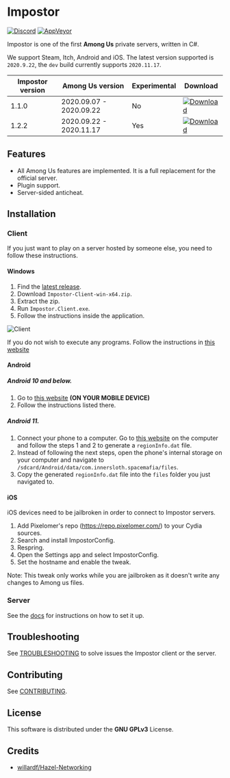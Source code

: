 # Impostor

[![Discord](https://img.shields.io/badge/Discord-chat-blue?style=flat-square)](https://discord.gg/Mk3w6Tb)
[![AppVeyor](https://img.shields.io/appveyor/build/Impostor/Impostor/dev?style=flat-square)](https://ci.appveyor.com/project/Impostor/Impostor/branch/dev)

Impostor is one of the first **Among Us** private servers, written in C#. 

We support Steam, Itch, Android and iOS. The latest version supported is `2020.9.22`, the `dev` build currently supports `2020.11.17`.

| Impostor version | Among Us version | Experimental | Download |
|-|-|-|-|
| 1.1.0 | 2020.09.07 - 2020.09.22 | No | [![Download](https://img.shields.io/badge/Download-v1.1.0-blue?style=flat-square)](https://github.com/Impostor/Impostor/releases/tag/v1.1.0) |
| 1.2.2 | 2020.09.22 - 2020.11.17 | Yes | [![Download](https://img.shields.io/badge/Download-v1.2.2-blue?style=flat-square)](https://ci.appveyor.com/project/Impostor/Impostor/branch/dev/artifacts) |

## Features

- All Among Us features are implemented. It is a full replacement for the official server.
- Plugin support.
- Server-sided anticheat.

## Installation

### Client

If you just want to play on a server hosted by someone else, you need to follow these instructions.

#### Windows

1. Find the [latest release](https://github.com/AeonLucid/Impostor/releases/latest).
2. Download `Impostor-Client-win-x64.zip`.
3. Extract the zip.
4. Run `Impostor.Client.exe`.
5. Follow the instructions inside the application.

![Client](docs/images/client.jpg)

If you do not wish to execute any programs. Follow the instructions in [this website](https://impostor.github.io/Impostor)

#### Android

##### Android 10 and below.
1. Go to [this website](https://impostor.github.io/Impostor) **(ON YOUR MOBILE DEVICE)**
2. Follow the instructions listed there.

##### Android 11.
1. Connect your phone to a computer. Go to [this website](https://impostor.github.io/Impostor) on the computer and follow the steps 1 and 2 to generate a `regionInfo.dat` file.
2. Instead of following the next steps, open the phone's internal storage on your computer and navigate to `/sdcard/Android/data/com.innersloth.spacemafia/files`.
3. Copy the generated `regionInfo.dat` file into the `files` folder you just navigated to.

#### iOS

iOS devices need to be jailbroken in order to connect to Impostor servers. 

1. Add Pixelomer's repo (https://repo.pixelomer.com/) to your Cydia sources.
2. Search and install ImpostorConfig.
3. Respring.
4. Open the Settings app and select ImpostorConfig.
5. Set the hostname and enable the tweak.

Note: This tweak only works while you are jailbroken as it doesn't write any changes to Among us files.

### Server

See the [docs](docs/Running-the-server.md) for instructions on how to set it up.

## Troubleshooting

See [TROUBLESHOOTING](docs/TROUBLESHOOTING.md) to solve issues the Impostor client or the server.

## Contributing

See [CONTRIBUTING](CONTRIBUTING.md).

## License

This software is distributed under the **GNU GPLv3** License.

## Credits

- [willardf/Hazel-Networking](https://github.com/willardf/Hazel-Networking)
